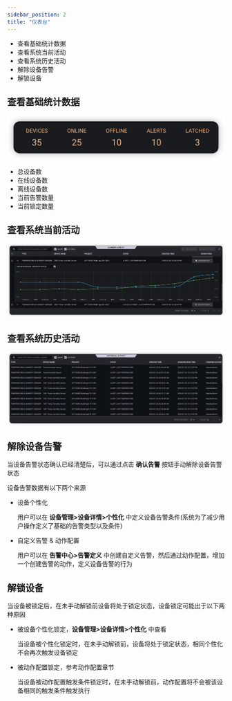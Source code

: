 ```yaml
---
sidebar_position: 2
title: "仪表台"
---
```


* 查看基础统计数据
* 查看系统当前活动
* 查看系统历史活动
* 解除设备告警
* 解锁设备

## 查看基础统计数据

![Dashboard Statistics](./img/dashboard-statistics.png)

* 总设备数
* 在线设备数
* 离线设备数
* 当前告警数量
* 当前锁定数量

## 查看系统当前活动

![Dashboard Activity Current](./img/dashboard-activity-current.png)

## 查看系统历史活动

![Dashboard Activity History](./img/dashboard-activity-history.png)

## 解除设备告警

当设备告警状态确认已经清楚后，可以通过点击 **确认告警** 按钮手动解除设备告警状态  

设备告警数据有以下两个来源

* 设备个性化  
  
  用户可以在 **设备管理>设备详情>个性化** 中定义设备告警条件(系统为了减少用户操作定义了基础的告警类型以及条件)

* 自定义告警 & 动作配置  
  
  用户可以在 **告警中心>告警定义** 中创建自定义告警，然后通过动作配置，增加一个创建告警的动作，定义设备告警的行为

## 解锁设备

当设备被锁定后，在未手动解锁前设备将处于锁定状态，设备锁定可能出于以下两种原因

* 被设备个性化锁定，**设备管理>设备详情>个性化** 中查看  
  
  当设备被个性化锁定时，在未手动解锁前，设备将处于锁定状态，相同个性化不会再次触发设备锁定  

* 被动作配置锁定，参考动作配置章节  
  
  当设备被动作配置触发条件锁定时，在未手动解锁前，动作配置将不会被该设备相同的触发条件触发执行  
